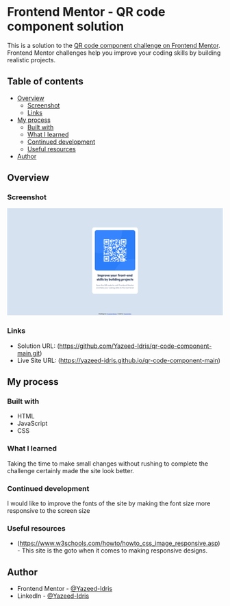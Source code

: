 # Frontend Mentor - QR code component solution

This is a solution to the [QR code component challenge on Frontend Mentor](https://www.frontendmentor.io/challenges/qr-code-component-iux_sIO_H). Frontend Mentor challenges help you improve your coding skills by building realistic projects. 

## Table of contents

- [Overview](#overview)
  - [Screenshot](#screenshot)
  - [Links](#links)
- [My process](#my-process)
  - [Built with](#built-with)
  - [What I learned](#what-i-learned)
  - [Continued development](#continued-development)
  - [Useful resources](#useful-resources)
- [Author](#author)

## Overview

### Screenshot

![](screenshots/qr-code-screenshot.png)

### Links

- Solution URL: (https://github.com/Yazeed-Idris/qr-code-component-main.git)
- Live Site URL: (https://yazeed-idris.github.io/qr-code-component-main)

## My process

### Built with
- HTML
- JavaScript
- CSS

### What I learned

Taking the time to make small changes without rushing to complete the challenge certainly made the site look better.


### Continued development

I would like to improve the fonts of the site by making the font size more responsive to the screen size

### Useful resources

- (https://www.w3schools.com/howto/howto_css_image_responsive.asp) - This site is the goto when it comes to making responsive designs.

## Author

- Frontend Mentor - [@Yazeed-Idris](https://www.frontendmentor.io/profile/Yazeed-Idris)
- LinkedIn - [@Yazeed-Idris](https://www.linkedin.com/in/yazeed-idris)

